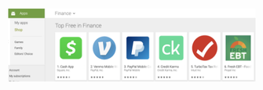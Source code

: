 ![alt text](https://github.com/anthonytapias/ItemCategoryClassifier/blob/master/img/googleplaystore.png)
